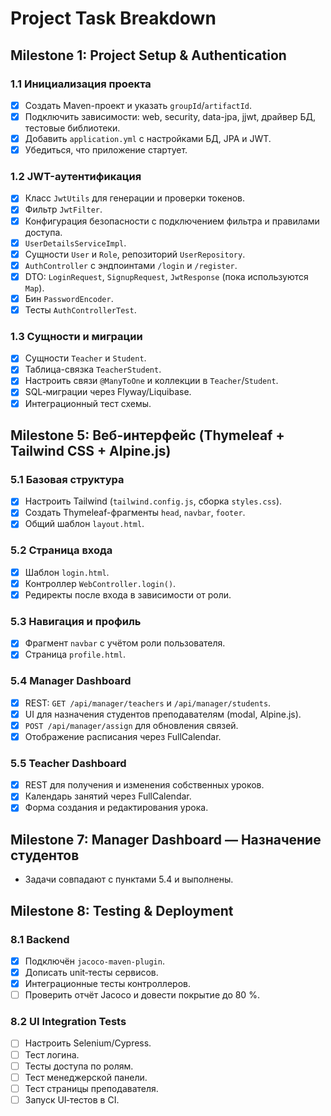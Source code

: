 # Project Task Breakdown

## Milestone 1: Project Setup & Authentication

### 1.1 Инициализация проекта
- [x] Создать Maven-проект и указать `groupId`/`artifactId`.
- [x] Подключить зависимости: web, security, data-jpa, jjwt, драйвер БД, тестовые библиотеки.
- [x] Добавить `application.yml` с настройками БД, JPA и JWT.
- [x] Убедиться, что приложение стартует.

### 1.2 JWT-аутентификация
- [x] Класс `JwtUtils` для генерации и проверки токенов.
- [x] Фильтр `JwtFilter`.
- [x] Конфигурация безопасности с подключением фильтра и правилами доступа.
- [x] `UserDetailsServiceImpl`.
- [x] Сущности `User` и `Role`, репозиторий `UserRepository`.
- [x] `AuthController` с эндпоинтами `/login` и `/register`.
- [x] DTO: `LoginRequest`, `SignupRequest`, `JwtResponse` (пока используются `Map`).
- [x] Бин `PasswordEncoder`.
- [x] Тесты `AuthControllerTest`.

### 1.3 Сущности и миграции
- [x] Сущности `Teacher` и `Student`.
- [x] Таблица-связка `TeacherStudent`.
- [x] Настроить связи `@ManyToOne` и коллекции в `Teacher`/`Student`.
- [x] SQL‑миграции через Flyway/Liquibase.
- [x] Интеграционный тест схемы.

## Milestone 5: Веб-интерфейс (Thymeleaf + Tailwind CSS + Alpine.js)

### 5.1 Базовая структура
- [x] Настроить Tailwind (`tailwind.config.js`, сборка `styles.css`).
- [x] Создать Thymeleaf-фрагменты `head`, `navbar`, `footer`.
- [x] Общий шаблон `layout.html`.

### 5.2 Страница входа
- [x] Шаблон `login.html`.
- [x] Контроллер `WebController.login()`.
- [x] Редиректы после входа в зависимости от роли.

### 5.3 Навигация и профиль
- [x] Фрагмент `navbar` с учётом роли пользователя.
- [x] Страница `profile.html`.

### 5.4 Manager Dashboard
- [x] REST: `GET /api/manager/teachers` и `/api/manager/students`.
- [x] UI для назначения студентов преподавателям (modal, Alpine.js).
- [x] `POST /api/manager/assign` для обновления связей.
- [x] Отображение расписания через FullCalendar.

### 5.5 Teacher Dashboard
- [x] REST для получения и изменения собственных уроков.
- [x] Календарь занятий через FullCalendar.
- [x] Форма создания и редактирования урока.

## Milestone 7: Manager Dashboard — Назначение студентов
- Задачи совпадают с пунктами 5.4 и выполнены.

## Milestone 8: Testing & Deployment

### 8.1 Backend
- [x] Подключён `jacoco-maven-plugin`.
- [x] Дописать unit‑тесты сервисов.
- [x] Интеграционные тесты контроллеров.
- [ ] Проверить отчёт Jacoco и довести покрытие до 80 %.

### 8.2 UI Integration Tests
- [ ] Настроить Selenium/Cypress.
- [ ] Тест логина.
- [ ] Тесты доступа по ролям.
- [ ] Тест менеджерской панели.
- [ ] Тест страницы преподавателя.
- [ ] Запуск UI‑тестов в CI.

